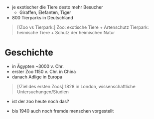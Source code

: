 - je exotischer die Tiere desto mehr Besucher
	- Giraffen, Elefanten, Tiger
- 800 Tierparks in Deutschland

>[!Zoo vs Tierpark:]
Zoo: exotische Tiere + Artenschutz
Tierpark: heimische Tiere + Schutz der heimischen Natur


# Geschichte
 - in Ägypten ~3000 v. Chr.
- erster Zoo 1150 v. Chr. in China
- danach Adlige in Europa

>[!Ziel des ersten Zoos]
>1828 in London, wissenschaftliche Untersuchungen/Studien

- ist der zoo heute noch das?

- bis 1940 auch noch fremde menschen vorgestellt